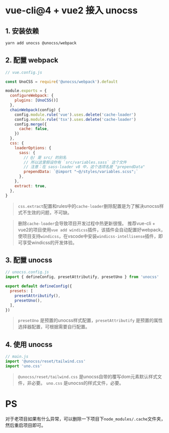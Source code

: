 # vue-cli@4 + vue2 接入 unocss

## 1. 安装依赖

```bash
yarn add unocss @unocss/webpack
```

## 2. 配置 webpack

```js
// vue.config.js

const UnoCSS = require('@unocss/webpack').default

module.exports = {
  configureWebpack: {
    plugins: [UnoCSS()]
  },
  chainWebpack(config) {
    config.module.rule('vue').uses.delete('cache-loader')
    config.module.rule('tsx').uses.delete('cache-loader')
    config.merge({
      cache: false,
    })
  },
  css: {
    loaderOptions: {
      sass: {
        // @/ 是 src/ 的别名
        // 所以这里假设你有 `src/variables.sass` 这个文件
        // 注意：在 sass-loader v8 中，这个选项名是 "prependData"
        prependData: `@import "~@/styles/variables.scss";`
      },
    },
    extract: true,
  },
}
```
> `css.extract`配置和rules中的`cache-loader`删除配置是为了解决unocss样式不生效的问题，不可缺。

> 删除`cache-loader`会导致项目开发过程中热更新很慢。 推荐vue-cli + vue2的项目使用`vue add windicss`插件，该插件会自动配置好webpack，使项目支持`windicss`，在vscode中安装`windicss-intellisense`插件，即可享受windicss的开发体验。

## 3. 配置 unocss

```js
// unocss.config.js
import { defineConfig, presetAttributify, presetUno } from 'unocss'

export default defineConfig({
  presets: [
    presetAttributify(),
    presetUno(),
  ],
})
```
> `presetUno` 是预置的unocss样式配置，`presetAttributify` 是预置的属性选择器配置，可根据需要自行配置。

## 4. 使用 unocss

```js
// main.js
import '@unocss/reset/tailwind.css'
import 'uno.css'
```
> `@unocss/reset/tailwind.css` 是unocss自带的覆写dom元素默认样式文件，非必要。
> `uno.css` 是unocss的样式文件，必要。

# PS
对于老项目如果有什么异常，可以删除一下项目下`node_modules/.cache`文件夹，然后重启项目即可。
